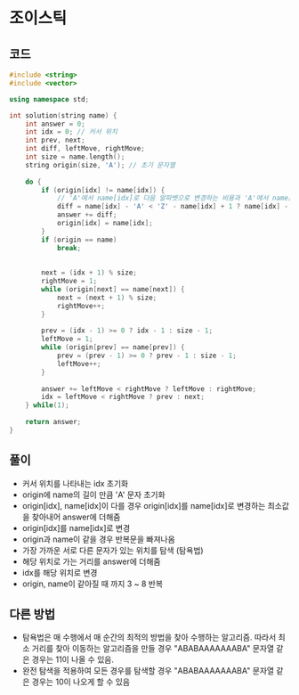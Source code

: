 # 조이스틱

## 코드
```cpp
#include <string>
#include <vector>

using namespace std;

int solution(string name) {
    int answer = 0;
    int idx = 0; // 커서 위치
    int prev, next;
    int diff, leftMove, rightMove;
    int size = name.length();
    string origin(size, 'A'); // 초기 문자열 
    
    do {
        if (origin[idx] != name[idx]) {
            // 'A'에서 name[idx]로 다음 알파벳으로 변경하는 비용과 'A'에서 name[idx]로 이전 알파벳으로 변경하는 비용 중 최소 비용을 diff에 저장 
            diff = name[idx] - 'A' < 'Z' - name[idx] + 1 ? name[idx] - 'A' : 'Z' - name[idx] + 1;
            answer += diff;
            origin[idx] = name[idx];
        }
        if (origin == name) 
            break;
        
        
        next = (idx + 1) % size;
        rightMove = 1; 
        while (origin[next] == name[next]) {
            next = (next + 1) % size;
            rightMove++;
        }
        
        prev = (idx - 1) >= 0 ? idx - 1 : size - 1;
        leftMove = 1;
        while (origin[prev] == name[prev]) {
            prev = (prev - 1) >= 0 ? prev - 1 : size - 1;
            leftMove++;
        }
        
        answer += leftMove < rightMove ? leftMove : rightMove;
        idx = leftMove < rightMove ? prev : next;
    } while(1);
    
    return answer;
}
```

## 풀이
- 커서 위치를 나타내는 idx 초기화
- origin에 name의 길이 만큼 'A' 문자 초기화
- origin[idx], name[idx]이 다를 경우 origin[idx]를 name[idx]로 변경하는 최소값을 찾아내어 answer에 더해줌
- origin[idx]를 name[idx]로 변경
- origin과 name이 같을 경우 반복문을 빠져나옴
- 가장 가까운 서로 다른 문자가 있는 위치를 탐색 (탐욕법)
- 해당 위치로 가는 거리를 answer에 더해줌
- idx를 해당 위치로 변경
- origin, name이 같아질 때 까지 3 ~ 8 반복

## 다른 방법
- 탐욕법은 매 수행에서 매 순간의 최적의 방법을 찾아 수행하는 알고리즘. 따라서 최소 거리를 찾아 이동하는 알고리즘을 만들 경우 "ABABAAAAAAABA" 문자열 같은 경우는 11이 나올 수 있음.
- 완전 탐색을 적용하여 모든 경우를 탐색할 경우 "ABABAAAAAAABA" 문자열 같은 경우는 10이 나오게 할 수 있음